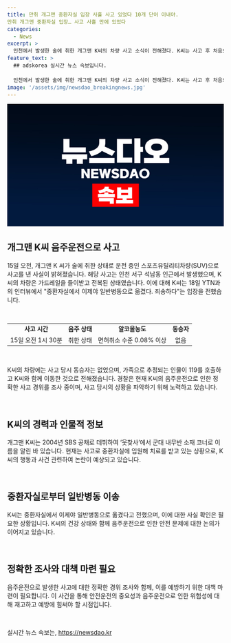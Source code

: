 ```yaml
---
title: 만취 개그맨 중환자실 입장 사흘 사고 있었다 10개 단어 이내야. 
만취 개그맨 중환자실 입장… 사고 사흘 만에 있었다
categories:
  - News
excerpt: >
  인천에서 발생한 술에 취한 개그맨 K씨의 차량 사고 소식이 전해졌다. K씨는 사고 후 처음으로 입을 열고, 중환자실에서 이제야 일반병동으로 옮겼다고 밝혔다. 15일 새벽 1시 30분쯤 발생한 사고 당시 K씨의 혈중알코올농도는 면허취소 수준인 0.08% 이상이었던 것으로 전해졌으며, 차량에 동승자는 없었다. 현재 경찰은 사고 경위를 조사 중이다.
feature_text: >
  ## adskorea 실시간 뉴스 속보입니다.

  인천에서 발생한 술에 취한 개그맨 K씨의 차량 사고 소식이 전해졌다. K씨는 사고 후 처음으로 입을 열고, 중환자실에서 이제야 일반병동으로 옮겼다고 밝혔다. 15일 새벽 1시 30분쯤 발생한 사고 당시 K씨의 혈중알코올농도는 면허취소 수준인 0.08% 이상이었던 것으로 전해졌으며, 차량에 동승자는 없었다. 현재 경찰은 사고 경위를 조사 중이다.
image: '/assets/img/newsdao_breakingnews.jpg'
---
```


<p><img src="/assets/img/newsdao_breakingnews.jpg" alt="adskorea 속보" /></p>

<h2 data-ke-size="size26">개그맨 K씨 음주운전으로 사고</h2>

<p data-ke-size="size16">15일 오전, 개그맨 K 씨가 술에 취한 상태로 운전 중인 스포츠유틸리티차량(SUV)으로 사고를 낸 사실이 밝혀졌습니다. 해당 사고는 인천 서구 석남동 인근에서 발생했으며, K씨의 차량은 가드레일을 들이받고 전복된 상태였습니다. 이에 대해 K씨는 18일 YTN과의 인터뷰에서 "중환자실에서 이제야 일반병동으로 옮겼다. 죄송하다"는 입장을 전했습니다.</p>

<p><br></p>

<table>
  <tr>
    <td style="text-align: center; height: 17px;"><b>사고 시간</b></td>
    <td style="text-align: center; height: 17px;"><b>음주 상태</b></td>
    <td style="text-align: center; height: 17px;"><b>알코올농도</b></td>
    <td style="text-align: center; height: 17px;"><b>동승자</b></td>
  </tr>
  <tr>
    <td style="text-align: center; height: 17px;">15일 오전 1시 30분</td>
    <td style="text-align: center; height: 17px;">취한 상태</td>
    <td style="text-align: center; height: 17px;">면허취소 수준 0.08% 이상</td>
    <td style="text-align: center; height: 17px;">없음</td>
  </tr>
</table>

<p><br></p>

<p data-ke-size="size16">K씨의 차량에는 사고 당시 동승자는 없었으며, 가족으로 추정되는 인물이 119를 호출하고 K씨와 함께 이동한 것으로 전해졌습니다. 경찰은 현재 K씨의 음주운전으로 인한 정확한 사고 경위를 조사 중이며, 사고 당시의 상황을 파악하기 위해 노력하고 있습니다.</p>

<p><br></p>

<h2 data-ke-size="size26">K씨의 경력과 인물적 정보</h2>

<p data-ke-size="size16">개그맨 K씨는 2004년 SBS 공채로 데뷔하여 ‘웃찾사’에서 군대 내무반 소재 코너로 이름을 알린 바 있습니다. 현재는 사고로 중환자실에 입원해 치료를 받고 있는 상황으로, K씨의 행동과 사건 관련하여 논란이 예상되고 있습니다.</p>

<p><br></p>

<h2 data-ke-size="size26">중환자실로부터 일반병동 이송</h2>

<p data-ke-size="size16">K씨는 중환자실에서 이제야 일반병동으로 옮겼다고 전했으며, 이에 대한 사실 확인은 필요한 상황입니다. K씨의 건강 상태와 함께 음주운전으로 인한 안전 문제에 대한 논의가 이어지고 있습니다.</p>

<p><br></p>

<h2 data-ke-size="size26">정확한 조사와 대책 마련 필요</h2>

<p data-ke-size="size16">음주운전으로 발생한 사고에 대한 정확한 경위 조사와 함께, 이를 예방하기 위한 대책 마련이 필요합니다. 이 사건을 통해 안전운전의 중요성과 음주운전으로 인한 위험성에 대해 재고하고 예방에 힘써야 할 시점입니다.</p>

<p><br></p>
실시간 뉴스 속보는, <a href="https://newsdao.kr" rel="dofollow">https://newsdao.kr</a>



